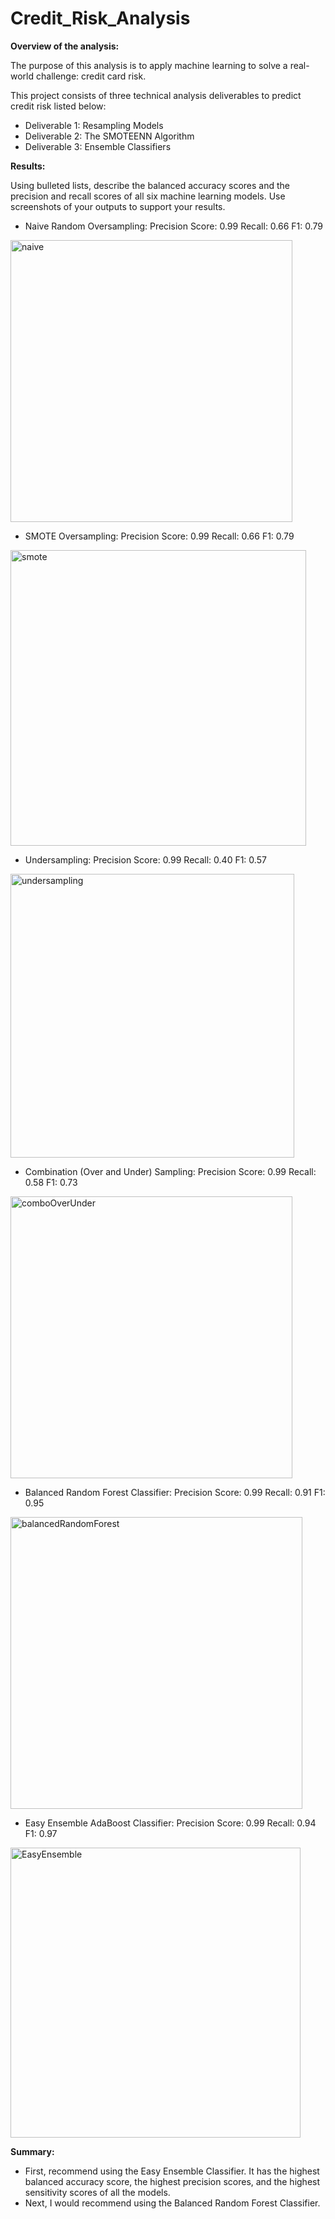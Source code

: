 # Credit_Risk_Analysis

**Overview of the analysis:**

The purpose of this analysis is to apply machine learning to solve a real-world challenge: credit card risk.

This project consists of three technical analysis deliverables to predict credit risk listed below:

- Deliverable 1: Resampling Models
- Deliverable 2: The SMOTEENN Algorithm
- Deliverable 3: Ensemble Classifiers

**Results:**

Using bulleted lists, describe the balanced accuracy scores and the precision and recall scores of all six machine learning models. Use screenshots of your outputs to support your results.

- Naive Random Oversampling: Precision Score: 0.99 Recall: 0.66 F1: 0.79
<img width="451" alt="naive" src="https://user-images.githubusercontent.com/78699465/124819116-d71c0600-df39-11eb-813e-98984428c35b.png">



- SMOTE Oversampling: Precision Score: 0.99 Recall: 0.66 F1: 0.79
<img width="473" alt="smote" src="https://user-images.githubusercontent.com/78699465/124819287-0e8ab280-df3a-11eb-89de-e8c975e7ece2.png">



- Undersampling: Precision Score: 0.99 Recall: 0.40 F1: 0.57
<img width="454" alt="undersampling" src="https://user-images.githubusercontent.com/78699465/124819487-501b5d80-df3a-11eb-88e9-a67adf5d83e3.png">



- Combination (Over and Under) Sampling: Precision Score: 0.99 Recall: 0.58 F1: 0.73
<img width="451" alt="comboOverUnder" src="https://user-images.githubusercontent.com/78699465/124820333-5958fa00-df3b-11eb-8f02-62bc6670ba10.png">


- Balanced Random Forest Classifier: Precision Score: 0.99 Recall: 0.91 F1: 0.95
<img width="467" alt="balancedRandomForest" src="https://user-images.githubusercontent.com/78699465/124820047-00896180-df3b-11eb-9ffc-c83f5b4c9c1a.png">


- Easy Ensemble AdaBoost Classifier: Precision Score: 0.99 Recall: 0.94 F1: 0.97
<img width="464" alt="EasyEnsemble" src="https://user-images.githubusercontent.com/78699465/124820246-3a5a6800-df3b-11eb-8660-69e1c8f71abf.png">



**Summary:**

- First, recommend using the Easy Ensemble Classifier. It has the highest balanced accuracy score, the highest precision scores, and the highest sensitivity scores of all the models.
- Next, I would recommend using the Balanced Random Forest Classifier.


